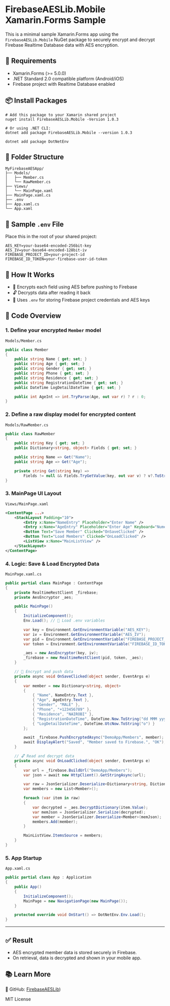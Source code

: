 
# FirebaseAESLib.Mobile Xamarin.Forms Sample

This is a minimal sample Xamarin.Forms app using the `FirebaseAESLib.Mobile` NuGet package to securely encrypt and decrypt Firebase Realtime Database data with AES encryption.

## 🔧 Requirements
- Xamarin.Forms (>= 5.0.0)
- .NET Standard 2.0 compatible platform (Android/iOS)
- Firebase project with Realtime Database enabled

## 📦 Install Packages
```
# Add this package to your Xamarin shared project
nuget install FirebaseAESLib.Mobile -Version 1.0.3

# Or using .NET CLI:
dotnet add package FirebaseAESLib.Mobile --version 1.0.3

dotnet add package DotNetEnv
```

## 📁 Folder Structure
```
MyFirebaseAESApp/
├── Models/
│   ├── Member.cs
│   └── RawMember.cs
├── Views/
│   └── MainPage.xaml
├── MainPage.xaml.cs
├── .env
├── App.xaml.cs
└── App.xaml
```

## 🧪 Sample `.env` File
Place this in the root of your shared project:
```
AES_KEY=your-base64-encoded-256bit-key
AES_IV=your-base64-encoded-128bit-iv
FIREBASE_PROJECT_ID=your-project-id
FIREBASE_ID_TOKEN=your-firebase-user-id-token
```

## 🧬 How It Works
- 🔐 Encrypts each field using AES before pushing to Firebase
- 🔓 Decrypts data after reading it back
- 🔑 Uses `.env` for storing Firebase project credentials and AES keys

## 🧾 Code Overview

### 1. Define your encrypted `Member` model
`Models/Member.cs`
```csharp
public class Member
{
    public string Name { get; set; }
    public string Age { get; set; }
    public string Gender { get; set; }
    public string Phone { get; set; }
    public string Residence { get; set; }
    public string RegistrationDateTime { get; set; }
    public DateTime LogDetailDateTime { get; set; }

    public int AgeInt => int.TryParse(Age, out var r) ? r : 0;
}
```

### 2. Define a raw display model for encrypted content
`Models/RawMember.cs`
```csharp
public class RawMember
{
    public string Key { get; set; }
    public Dictionary<string, object> Fields { get; set; }

    public string Name => Get("Name");
    public string Age => Get("Age");

    private string Get(string key) =>
        Fields != null && Fields.TryGetValue(key, out var v) ? v?.ToString() ?? "" : "";
}
```

### 3. MainPage UI Layout
`Views/MainPage.xaml`
```xml
<ContentPage ...>
    <StackLayout Padding="10">
        <Entry x:Name="NameEntry" Placeholder="Enter Name" />
        <Entry x:Name="AgeEntry" Placeholder="Enter Age" Keyboard="Numeric" />
        <Button Text="Save Member" Clicked="OnSaveClicked" />
        <Button Text="Load Members" Clicked="OnLoadClicked" />
        <ListView x:Name="MainListView" />
    </StackLayout>
</ContentPage>
```

### 4. Logic: Save & Load Encrypted Data
`MainPage.xaml.cs`
```csharp
public partial class MainPage : ContentPage
{
    private RealtimeRestClient _firebase;
    private AesEncryptor _aes;

    public MainPage()
    {
        InitializeComponent();
        Env.Load(); // 🔄 Load .env variables

        var key = Environment.GetEnvironmentVariable("AES_KEY");
        var iv = Environment.GetEnvironmentVariable("AES_IV");
        var pid = Environment.GetEnvironmentVariable("FIREBASE_PROJECT_ID");
        var token = Environment.GetEnvironmentVariable("FIREBASE_ID_TOKEN");

        _aes = new AesEncryptor(key, iv);
        _firebase = new RealtimeRestClient(pid, token, _aes);
    }

    // 🔐 Encrypt and push data
    private async void OnSaveClicked(object sender, EventArgs e)
    {
        var member = new Dictionary<string, object>
        {
            { "Name", NameEntry.Text },
            { "Age", AgeEntry.Text },
            { "Gender", "MALE" },
            { "Phone", "+123456789" },
            { "Residence", "NAIROBI" },
            { "RegistrationDateTime", DateTime.Now.ToString("dd MMM yyyy") },
            { "LogDetailDateTime", DateTime.UtcNow.ToString("o") }
        };

        await _firebase.PushEncryptedAsync("DemoApp/Members", member);
        await DisplayAlert("Saved", "Member saved to Firebase.", "OK");
    }

    // 🔓 Read and decrypt data
    private async void OnLoadClicked(object sender, EventArgs e)
    {
        var url = _firebase.BuildUrl("DemoApp/Members");
        var json = await new HttpClient().GetStringAsync(url);

        var raw = JsonSerializer.Deserialize<Dictionary<string, Dictionary<string, object>>>(json);
        var members = new List<Member>();

        foreach (var item in raw)
        {
            var decrypted = _aes.DecryptDictionary(item.Value);
            var memJson = JsonSerializer.Serialize(decrypted);
            var member = JsonSerializer.Deserialize<Member>(memJson);
            members.Add(member);
        }

        MainListView.ItemsSource = members;
    }
}
```

### 5. App Startup
`App.xaml.cs`
```csharp
public partial class App : Application
{
    public App()
    {
        InitializeComponent();
        MainPage = new NavigationPage(new MainPage());
    }

    protected override void OnStart() => DotNetEnv.Env.Load();
}
```

---

## ✅ Result
- AES encrypted member data is stored securely in Firebase.
- On retrieval, data is decrypted and shown in your mobile app.

## 📚 Learn More
🔗 GitHub: [FirebaseAESLib](https://github.com/KevinNyagi/FirebaseAESLib.Mobile))

MIT License
